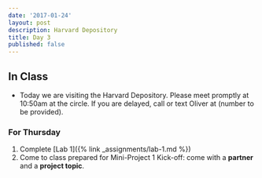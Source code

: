 ```yaml
---
date: '2017-01-24'
layout: post
description: Harvard Depository
title: Day 3
published: false
---
```


## In Class

* Today we are visiting the Harvard Depository.
Please meet promptly at 10:50am at the circle.
If you are delayed, call or text Oliver at (number to be provided).

### For Thursday

1. Complete [Lab 1]({% link _assignments/lab-1.md %})
2. Come to class prepared for Mini-Project 1 Kick-off: come with a **partner** and a **project topic**.
